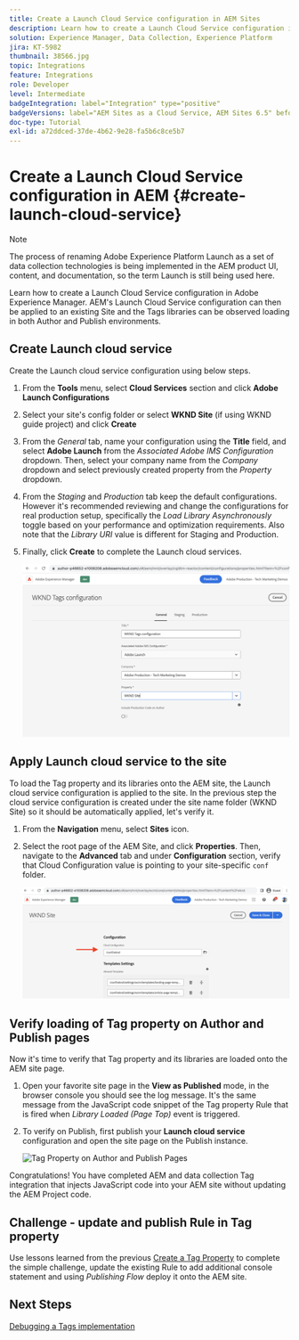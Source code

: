 ```yaml
---
title: Create a Launch Cloud Service configuration in AEM Sites
description: Learn how to create a Launch Cloud Service configuration in AEM. The Launch Cloud Service configuration can then be applied to an existing Site and the Tag libraries can be observed loading in both Author and Publish environments.
solution: Experience Manager, Data Collection, Experience Platform
jira: KT-5982
thumbnail: 38566.jpg
topic: Integrations
feature: Integrations
role: Developer
level: Intermediate
badgeIntegration: label="Integration" type="positive"
badgeVersions: label="AEM Sites as a Cloud Service, AEM Sites 6.5" before-title="false"
doc-type: Tutorial
exl-id: a72ddced-37de-4b62-9e28-fa5b6c8ce5b7
---
```

# Create a Launch Cloud Service configuration in AEM {#create-launch-cloud-service}

>[!NOTE]
>
>The process of renaming Adobe Experience Platform Launch as a set of data collection technologies is being implemented in the AEM product UI, content, and documentation, so the term Launch is still being used here.

Learn how to create a Launch Cloud Service configuration in Adobe Experience Manager. AEM's Launch Cloud Service configuration can then be applied to an existing Site and the Tags libraries can be observed loading in both Author and Publish environments.

## Create Launch cloud service

Create the Launch cloud service configuration using below steps.

1.  From the **Tools** menu, select **Cloud Services** section and click **Adobe Launch Configurations**

1.  Select your site's config folder or select **WKND Site** (if using WKND guide project) and click **Create**

1.  From the _General_ tab, name your configuration using the **Title** field, and select **Adobe Launch** from the _Associated Adobe IMS Configuration_ dropdown. Then, select your company name from the _Company_ dropdown and select previously created property from the _Property_ dropdown.

1.  From the _Staging_ and _Production_ tab keep the default configurations. However it's recommended reviewing and change the configurations for real production setup, specifically the _Load Library Asynchronously_ toggle based on your performance and optimization requirements. Also note that the _Library URI_ value is different for Staging and Production.

1.  Finally, click **Create** to complete the Launch cloud services. 

    ![Launch Cloud Services Configuration](assets/launch-cloud-services-config.png)

## Apply Launch cloud service to the site

To load the Tag property and its libraries onto the AEM site, the Launch cloud service configuration is applied to the site. In the previous step the cloud service configuration is created under the site name folder (WKND Site) so it should be automatically applied, let's verify it.

1.  From the **Navigation** menu, select **Sites** icon.

1.  Select the root page of the AEM Site, and click **Properties**. Then, navigate to the **Advanced** tab and under **Configuration** section, verify that Cloud Configuration value is pointing to your site-specific `conf` folder.

    ![Apply Cloud Services Configuration to Site](assets/apply-cloud-services-config-to-site.png)

## Verify loading of Tag property on Author and Publish pages

Now it's time to verify that Tag property and its libraries are loaded onto the AEM site page.

1.  Open your favorite site page in the **View as Published** mode, in the browser console you should see the log message. It's the same message from the JavaScript code snippet of the Tag property Rule that is fired when _Library Loaded (Page Top)_ event is triggered.

1.  To verify on Publish, first publish your **Launch cloud service** configuration and open the site page on the Publish instance.

    ![Tag Property on Author and Publish Pages](assets/tag-property-on-author-publish-pages.png)

Congratulations! You have completed AEM and data collection Tag integration that injects JavaScript code into your AEM site without updating the AEM Project code.

## Challenge - update and publish Rule in Tag property

Use lessons learned from the previous [Create a Tag Property](./create-tag-property.md) to complete the simple challenge, update the existing Rule to add additional console statement and using _Publishing Flow_ deploy it onto the AEM site.

## Next Steps

[Debugging a Tags implementation](debug-tags-implementation.md)
